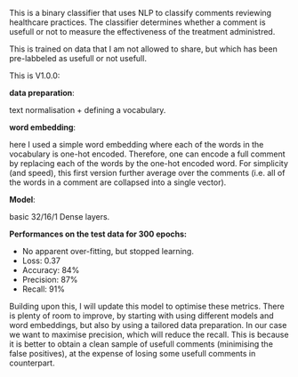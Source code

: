 This is a binary classifier that uses NLP to classify comments reviewing healthcare practices. The classifier determines whether a comment is usefull or not to measure the effectiveness of the treatment administred.

This is trained on data that I am not allowed to share, but which has been pre-labbeled as usefull or not usefull.

This is V1.0.0:

**data preparation**:

text normalisation + defining a vocabulary.

**word embedding**:

here I used a simple word embedding where each of the words in the vocabulary is one-hot encoded. Therefore, one can encode a full comment by replacing each of the words by the one-hot encoded word. For simplicity (and speed), this first version further average over the comments (i.e. all of the words in a comment are collapsed into a single vector).

**Model**:

basic 32/16/1 Dense layers.

**Performances on the test data for 300 epochs:**
* No apparent over-fitting, but stopped learning.
* Loss: 0.37
* Accuracy: 84%
* Precision: 87%
* Recall: 91%

Building upon this, I will update this model to optimise these metrics. There is plenty of room to improve, by starting with using different models and word embeddings, but also by using a tailored data preparation. In our case we want to maximise precision, which will reduce the recall. This is because it is better to obtain a clean sample of usefull comments (minimising the false positives), at the expense of losing some usefull comments in counterpart.
